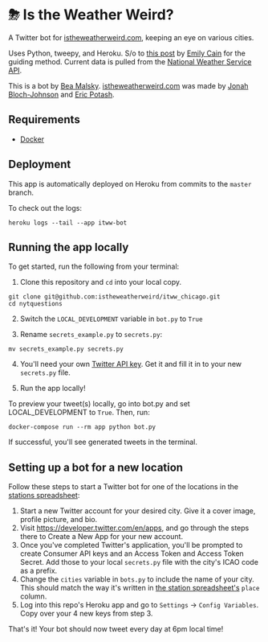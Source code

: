# ⛈ Is the Weather Weird?

A Twitter bot for [istheweatherweird.com](http://www.istheweatherweird.com/), keeping an eye on various cities.

Uses Python, tweepy, and Heroku. S/o to [this post](https://dev.to/emcain/how-to-set-up-a-twitter-bot-with-python-and-heroku-1n39) by [Emily Cain](https://emcain.github.io/) for the guiding method. Current data is pulled from the [National Weather Service API](https://www.weather.gov/documentation/services-web-api).

This is a bot by [Bea Malsky](https://beamalsky.fyi/). [istheweatherweird.com](http://www.istheweatherweird.com/) was made by [Jonah Bloch-Johnson](http://www.jonah.org/) and [Eric Potash](http://k2co3.net/).

## Requirements

- [Docker](https://www.docker.com/)

## Deployment

This app is automatically deployed on Heroku from commits to the `master` branch.

To check out the logs:

  ```
  heroku logs --tail --app itww-bot
  ```

## Running the app locally

To get started, run the following from your terminal:

1. Clone this repository and `cd` into your local copy.

  ```
  git clone git@github.com:istheweatherweird/itww_chicago.git
  cd nytquestions
  ```

2. Switch the `LOCAL_DEVELOPMENT` variable in `bot.py` to `True`

3. Rename `secrets_example.py` to `secrets.py`:

  ```
  mv secrets_example.py secrets.py
  ```

4. You'll need your own [Twitter API key](https://dototot.com/how-to-write-a-twitter-bot-with-python-and-tweepy/). Get it and fill it in to your new `secrets.py` file.

5. Run the app locally!

  To preview your tweet(s) locally, go into bot.py and set LOCAL_DEVELOPMENT to `True`. Then, run:

  ```
  docker-compose run --rm app python bot.py
  ```

  If successful, you'll see generated tweets in the terminal.

## Setting up a bot for a new location

Follow these steps to start a Twitter bot for one of the locations in the [stations spreadsheet](https://github.com/istheweatherweird/istheweatherweird-data-hourly/blob/master/csv/stations.csv):

1. Start a new Twitter account for your desired city. Give it a cover image, profile picture, and bio.
2. Visit https://developer.twitter.com/en/apps, and go through the steps there to Create a New App for your new account.
3. Once you've completed Twitter's application, you'll be prompted to create Consumer API keys and an Access Token and Access Token Secret. Add those to your local `secrets.py` file with the city's ICAO code as a prefix.
4. Change the `cities` variable in `bots.py` to include the name of your city. This should match the way it's written in [the station spreadsheet's](https://github.com/istheweatherweird/istheweatherweird-data-hourly/blob/master/csv/stations.csv) `place` column.
5. Log into this repo's Heroku app and go to `Settings` -> `Config Variables`. Copy over your 4 new keys from step 3.

That's it! Your bot should now tweet every day at 6pm local time!
